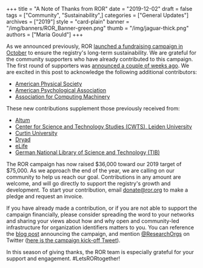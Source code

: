 +++
title = "A Note of Thanks from ROR"
date = "2019-12-02"
draft = false
tags = ["Community", "Sustainability",]
categories = ["General Updates"]
archives = ["2019"]
style = "card-plain"
banner = "/img/banners/ROR_Banner-green.png"
thumb = "/img/jaguar-thick.png"
authors = ["Maria Gould"]
+++

As we announced previously, ROR [launched a fundraising campaign in October](https://ror.org/blog/2019-10-16-help-sustain-ror/) to ensure the registry's long-term sustainability. We are grateful for the community supporters who have already contributed to this campaign. The first round of supporters was [announced a couple of weeks ago](https://ror.org/blog/2019-11-13-ror-fundraising-update/). We are excited in this post to acknowledge the following additional contributors:

- [American Physical Society](https://www.aps.org/)
- [American Psychological Association](https://www.apa.org/)
- [Association for Computing Machinery](https://www.acm.org/)

These new contributions supplement those previously received from:

- [Altum](https://www.altum.com/)
- [Center for Science and Technology Studies (CWTS), Leiden University](https://www.cwts.nl/)
- [Curtin University](https://www.curtin.edu.au/)
- [Dryad](https://datadryad.org/)
- [eLife](https://elifesciences.org/)
- [German National Library of Science and Technology (TIB)](https://www.tib.eu/en/)

The ROR campaign has now raised $36,000 toward our 2019 target of $75,000. As we approach the end of the year, we are calling on our community to help us reach our goal. Contributions in any amount are welcome, and will go directly to support the registry's growth and development. To start your contribution, email <donate@ror.org> to make a pledge and request an invoice.

If you have already made a contribution, or if you are not able to support the campaign financially, please consider spreading the word to your networks and sharing your views about how and why open and community-led infrastructure for organization identifiers matters to you. You can reference the [blog post](https://ror.org/blog/2019-10-16-help-sustain-ror/) announcing the campaign, and mention [@ResearchOrgs](https://twitter.com/ResearchOrgs) on Twitter ([here is the campaign kick-off Tweet](https://twitter.com/ResearchOrgs/status/1184879636267913216)).

In this season of giving thanks, the ROR team is especially grateful for your support and engagement. #LetsRORtogether!
